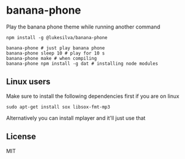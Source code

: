 # banana-phone

Play the banana phone theme while running another command

```
npm install -g @lukesilva/banana-phone

banana-phone # just play banana phone
banana-phone sleep 10 # play for 10 s
banana-phone make # when compiling
banana-phone npm install -g dat # installing node modules
```

## Linux users

Make sure to install the following dependencies first if you are on linux

```
sudo apt-get install sox libsox-fmt-mp3
```

Alternatively you can install mplayer and it'll just use that

## License

MIT
